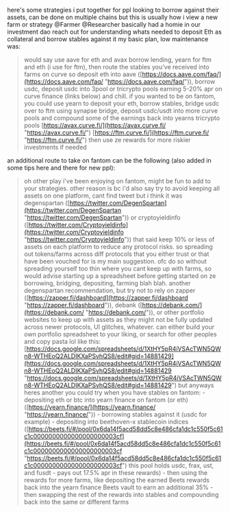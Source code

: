 here's some strategies i put together for ppl looking to borrow against their assets, can be done on multiple chains but this is usually how i view a new farm or strategy @Farmer @Researcher basically had a homie in our investment dao reach out for understanding whats needed to deposit Eth as collateral and borrow stables against it my basic plan, low maintenance was:

> would say use aave for eth and avax borrow lending, yearn for ftm and eth (i use for ftm), then route the stables you've received into farms on curve so deposit eth into aave ([https://docs.aave.com/faq/](https://docs.aave.com/faq/ "https://docs.aave.com/faq/")), borrow usdc, deposit usdc into 3pool or tricrypto pools earning 5-20% apr on curve finance (links below) and chill. if you wanted to be on fantom, you could use yearn to deposit your eth, borrow stables, bridge usdc over to ftm using synapse bridge, deposit usdc/usdt into more curve pools and compound some of the earnings back into yearns tricrypto pools [https://avax.curve.fi/](https://avax.curve.fi/ "https://avax.curve.fi/") [https://ftm.curve.fi/](https://ftm.curve.fi/ "https://ftm.curve.fi/") then use ze rewards for more riskier investments if needed

an additional route to take on fantom can be the following (also added in some tips here and there for new ppl):

> oh other play i've been enjoying on fantom, might be fun to add to your strategies. other reason is bc i'd also say try to avoid keeping all assets on one platform, cant find tweet but i think it was degenspartan ([https://twitter.com/DegenSpartan](https://twitter.com/DegenSpartan "https://twitter.com/DegenSpartan")) or cryptoyieldinfo ([https://twitter.com/Cryptoyieldinfo](https://twitter.com/Cryptoyieldinfo "https://twitter.com/Cryptoyieldinfo")) that said keep 10% or less of assets on each platform to reduce any protocol risks. so spreading out tokens/farms across diff protocols that you either trust or that have been vouched for is my main suggestion. ofc do so without spreading yourself too thin where you cant keep up with farms, so would advise starting up a spreadsheet before getting started on ze borrowing, bridging, depositing, farming blah blah. another degenspartan recommendation, but try not to rely on zapper ([https://zapper.fi/dashboard](https://zapper.fi/dashboard "https://zapper.fi/dashboard")), debank ([https://debank.com/](https://debank.com/ "https://debank.com/")), or other portfolio websites to keep up with assets as they might not be fully updated across newer protocols, UI glitches, whatever. can either build your own portfolio spreadsheet to your liking, or search for other peoples and copy pasta lol like this: [https://docs.google.com/spreadsheets/d/1XtHY5pR4iVSAcTWN5QWn8-WTHEoQ2ALDIKXaPSvhQS8/edit#gid=14881429](https://docs.google.com/spreadsheets/d/1XtHY5pR4iVSAcTWN5QWn8-WTHEoQ2ALDIKXaPSvhQS8/edit#gid=14881429 "https://docs.google.com/spreadsheets/d/1XtHY5pR4iVSAcTWN5QWn8-WTHEoQ2ALDIKXaPSvhQS8/edit#gid=14881429") but anyways heres another you could try when you have stables on fantom: - depositing eth or btc into yearn finance on fantom (or eth) ([https://yearn.finance/](https://yearn.finance/ "https://yearn.finance/")) - borrowing stables against it (usdc for example) - depositing into beethoven-x stablecoin indices ([https://beets.fi/#/pool/0x6da14f5acd58dd5c8e486cfa1dc1c550f5c61c1c0000000000000000000003cf](https://beets.fi/#/pool/0x6da14f5acd58dd5c8e486cfa1dc1c550f5c61c1c0000000000000000000003cf "https://beets.fi/#/pool/0x6da14f5acd58dd5c8e486cfa1dc1c550f5c61c1c0000000000000000000003cf") this pool holds usdc, frax, ust, and fusdt - pays out 17.5% apr in these rewards) - then using the rewards for more farms, like depositing the earned Beets rewards back into the yearn finance Beets vault to earn an additional 35% - then swapping the rest of the rewards into stables and compounding back into the same or different farms